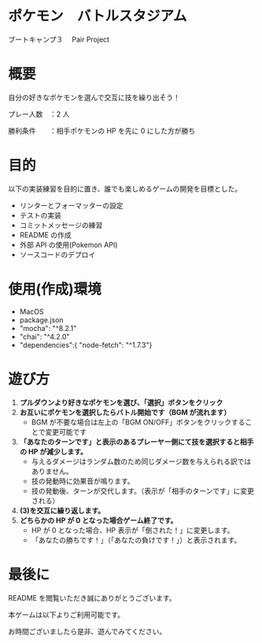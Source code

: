 # ポケモン　バトルスタジアム

ブートキャンプ３　 Pair Project

# 概要

自分の好きなポケモンを選んで交互に技を繰り出そう！

プレー人数　：2 人

勝利条件　　：相手ポケモンの HP を先に 0 にした方が勝ち

# 目的

以下の実装練習を目的に置き、誰でも楽しめるゲームの開発を目標とした。

- リンターとフォーマッターの設定
- テストの実装
- コミットメッセージの練習
- README の作成
- 外部 API の使用(Pokemon API)
- ソースコードのデプロイ

# 使用(作成)環境

- MacOS
- package.json
- "mocha": "^8.2.1"
- "chai": "^4.2.0"
- "dependencies":{ "node-fetch": "^1.7.3"}

# 遊び方

1. **プルダウンより好きなポケモンを選び、「選択」ボタンをクリック**
2. **お互いにポケモンを選択したらバトル開始です（BGM が流れます）**
   - BGM が不要な場合は左上の「BGM ON/OFF」ボタンをクリックすることで変更可能です
3. **「あなたのターンです」と表示のあるプレーヤー側にて技を選択すると相手の HP が減少します。**
   - 与えるダメージはランダム数のため同じダメージ数を与えられる訳ではありません。
   - 技の発動時に効果音が鳴ります。
   - 技の発動後、ターンが交代します。（表示が「相手のターンです」に変更される）
4. **(3)を交互に繰り返します。**
5. **どちらかの HP が 0 となった場合ゲーム終了です。**
   - HP が 0 となった場合、HP 表示が「倒された！」に変更します。
   - 「あなたの勝ちです！」（「あなたの負けです！」）と表示されます。

# 最後に

README を閲覧いただき誠にありがとうございます。

本ゲームは以下よりご利用可能です。

お時間ございましたら是非、遊んでみてください。
